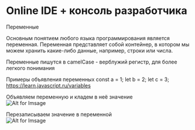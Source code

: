 # Online IDE + консоль разработчика 

Переменные

Основным понятием любого языка программирования является переменная. Переменная представляет собой контейнер, в котором мы можем хранить какие-либо данные, например, строки или числа.

Переменные пишутся в camelCase - верблужий регистр, для более легкого понимания

Примеры объявления переменных
const a = 1;
let b = 2;
let c = 3;
https://learn.javascript.ru/variables

Объявляем переменную и кладем в неё значение <br/>
![Alt for Imsage](https://learn.javascript.ru/article/variables/variable.svg)

Перезаписываем значение в переменной <br/>
![Alt for Imsage](https://learn.javascript.ru/article/variables/variable-change.svg)
